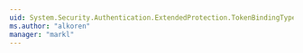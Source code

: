 ```yaml
---
uid: System.Security.Authentication.ExtendedProtection.TokenBindingType
ms.author: "alkoren"
manager: "markl"
---
```

